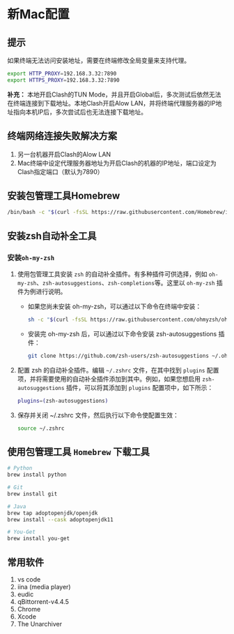 # 新Mac配置

## 提示

如果终端无法访问安装地址，需要在终端修改全局变量来支持代理。

```sh
export HTTP_PROXY=192.168.3.32:7890
export HTTPS_PROXY=192.168.3.32:7890
```

**补充：** 本地开启Clash的TUN Mode，并且开启Global后，多次测试后依然无法在终端连接到下载地址。本地Clash开启Alow LAN，并将终端代理服务器的IP地址指向本机IP后，多次尝试后也无法连接下载地址。

## 终端网络连接失败解决方案

1. 另一台机器开启Clash的Alow LAN
2. Mac终端中设定代理服务器地址为开启Clash的机器的IP地址，端口设定为Clash指定端口（默认为7890）

## 安装包管理工具Homebrew

```bash
/bin/bash -c "$(curl -fsSL https://raw.githubusercontent.com/Homebrew/install/HEAD/install.sh)"
```

## 安装zsh自动补全工具

### 安装`oh-my-zsh`

1. 使用包管理工具安装 `zsh` 的自动补全插件。有多种插件可供选择，例如 `oh-my-zsh`、`zsh-autosuggestions`、`zsh-completions`等。这里以 `oh-my-zsh` 插件为例进行说明。

    - 如果您尚未安装 oh-my-zsh，可以通过以下命令在终端中安装：

        ```sh
        sh -c "$(curl -fsSL https://raw.githubusercontent.com/ohmyzsh/ohmyzsh/master/tools/install.sh)"
        ```

    - 安装完 oh-my-zsh 后，可以通过以下命令安装 zsh-autosuggestions 插件：

        ```sh
        git clone https://github.com/zsh-users/zsh-autosuggestions ~/.oh-my-zsh/plugins/zsh-autosuggestions
        ```

2. 配置 zsh 的自动补全插件。编辑 `~/.zshrc` 文件，在其中找到 `plugins` 配置项，并将需要使用的自动补全插件添加到其中。例如，如果您想启用 `zsh-autosuggestions` 插件，可以将其添加到 `plugins` 配置项中，如下所示：

    ```sh
    plugins=(zsh-autosuggestions)
    ```

3. 保存并关闭 ~/.zshrc 文件，然后执行以下命令使配置生效：

    ```sh
    source ~/.zshrc
    ```

## 使用包管理工具 `Homebrew` 下载工具

```sh
# Python
brew install python

# Git
brew install git

# Java
brew tap adoptopenjdk/openjdk
brew install --cask adoptopenjdk11

# You-Get
brew install you-get
```

## 常用软件

1. vs code
2. iina (media player)
3. eudic
4. qBittorrent-v4.4.5
5. Chrome
6. Xcode
7. The Unarchiver
